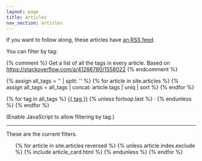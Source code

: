 ```yaml
---
layout: page
title: Articles
nav_section: articles
---
```

If you want to follow along, these articles have [an RSS feed](/tom.xml).

<p>
  You can filter by tag:

  {% comment %}
    Get a list of all the tags in every article.
    Based on https://stackoverflow.com/a/41266780/1558022
  {% endcomment %}

  {% assign all_tags = '' | split: '' %}
  {% for article in site.articles %}
    {% assign all_tags = all_tags | concat: article.tags | uniq | sort %}
  {% endfor %}

  {% for tag in all_tags %}
    <a href="/articles/?tag={{ tag }}">{{ tag }}</a>
    {% unless forloop.last %} · {% endunless %}
  {% endfor %}
</p>

<script>
  function filterByTag(selectedTag) {
    document
      .querySelectorAll("#list_of_articles > li")
      .forEach(function(liElem) {
        const tags = liElem.getAttribute("data-tags").split(" ");

        if (tags.includes(selectedTag)) {
          liElem.style.display = "block";
        } else {
          liElem.style.display = "none";
        }
      });

    const filterStatus = document.querySelector("#filter_status");

    filterStatus.innerHTML = `Showing articles tagged with <span class="selected_tag">${selectedTag}</span>. <a href="/til/" class="clear_filters">[x]</a>`;
    filterStatus.style.display = "block";
  }

  window.addEventListener("DOMContentLoaded", function() {
    const selectedTag = new URLSearchParams(window.location.search).get("tag");

    if (selectedTag !== null) {
      filterByTag(selectedTag);
    }

    document.querySelector("#tag_cloud").style.display = "block";
  });
</script>

<noscript>
  <p>
    (Enable JavaScript to allow filtering by tag.)
  </p>
</noscript>

---

<p id="filter_status">These are the current filters.</p>

<ul id="list_of_articles" class="plain_list">
{% for article in site.articles reversed %}
  {% unless article.index.exclude %}
    {% include article_card.html %}
  {% endunless %}
{% endfor %}
</ul>
